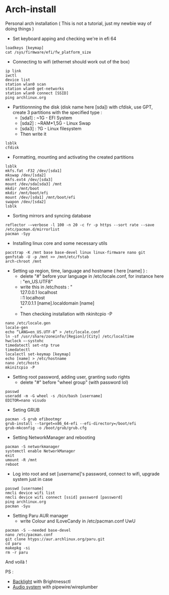 # Arch-install
Personal arch installation ( This is not a tutorial, just my newbie way of doing things )

- Set keyboard apping and checking we're in efi 64
```
loadkeys [keymap]
cat /sys/firmware/efi/fw_platform_size
```
- Connecting to wifi (ethernet should work out of the box)
```
ip link
iwctl
device list
station wlan0 scan
station wlan0 get-networks
station wlan0 connect [SSID]
ping archlinux.org
```
- Partitionnning the disk (disk name here [sda]) with cfdisk, use GPT, create 3 partitions with the specified type :
    - [sda1] : ~1G - EFI  System
    - [sda2] : ~RAM*1,5G - Linux Swap
    - [sda3] : ?G - Linux filesystem
    - Then write it
```
lsblk
cfdisk
```
- Formatting, mounting and activating the created partitions
```
lsblk
mkfs.fat -F32 /dev/[sda1]
mkswap /dev/[sda2]
mkfs.ext4 /dev/[sda3]
mount /dev/sda[sda3] /mnt
mkdir /mnt/boot
mkdir /mnt/boot/efi
mount /dev/[sda1] /mnt/boot/efi
swapon /dev/[sda2]
lsblk
```
- Sorting mirrors and syncing database
```
reflector -–verbose -l 100 -n 20 -c fr -p https --sort rate --save /etc/pacman.d/mirrorlist
pacman -Syy
```
- Installing linux core and some necessary utils
```
pacstrap -K /mnt base base-devel linux linux-firmware nano git
genfstab -U -p /mnt >> /mnt/etc/fstab
arch-chroot /mnt
```
- Setting up region, time, language and hostname ( here [name] ) :
    - delete "#" before your language in /etc/locale.conf, for instance here : "en_US.UTF8"
    - write this in /etc/hosts : "\
    127.0.0.1         localhost\
    ::1               localhost\
    127.0.1.1         [name].localdomain       [name]\
    "
    - Then checking installation with nkinitcpio -P
```
nano /etc/locale.gen
locale-gen
echo “LANG=en_US.UTF-8” > /etc/locale.conf
ln -sf /usr/share/zoneinfo/[Region]/[City] /etc/localtime
hwclock –-systohc
timedatectl set-ntp true
timedatectl
localectl set-keymap [keymap]
echo [name] > /etc/hostname
nano /etc/hosts
mkinitcpio -P
```
- Setting root password, adding user, granting sudo rights
    - delete "#" before "wheel group" (with password lol)
```
passwd
useradd -m -G wheel -s /bin/bash [username]
EDITOR=nano visudo
```
- Seting GRUB
```
pacman -S grub efibootmgr
grub-install --target=x86_64-efi --efi-directory=/boot/efi
grub-mkconfig -o /boot/grub/grub.cfg
```
- Setting NetworkManager and rebooting
```
pacman -S networkmanager
systemctl enable NetworkManager
exit
umount -R /mnt
reboot
```
- Log into root and set [username]'s password, connect to wifi, upgrade system just in case
```
passwd [username]
nmcli device wifi list
nmcli device wifi connect [ssid] password [password]
ping archlinux.org
pacman -Syu
```
- Setting Paru AUR manager
    - write Colour and ILoveCandy in /etc/pacman.conf UwU
```
pacman -S --needed base-devel
nano /etc/pacman.conf
git clone htyps://aur.archlinux.org/paru.git
cd paru
makepkg -si
rm -r paru
```
And voilà !

PS :
- [Backlight](https://wiki.archlinux.org/title/backlight) with Brightnessctl
- [Audio system](https://wiki.archlinux.org/title/sound_system) with pipewire/wireplumber
